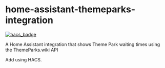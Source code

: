 # home-assistant-themeparks-integration

[![hacs_badge](https://img.shields.io/badge/HACS-Custom-41BDF5.svg?style=for-the-badge)](https://github.com/hacs/integration)

A Home Assistant integration that shows Theme Park waiting times using the ThemeParks.wiki API

Add using HACS.
